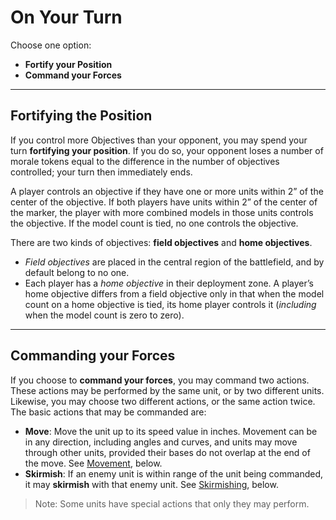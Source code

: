 # On Your Turn

Choose one option:

- **Fortify your Position**
- **Command your Forces**

---

## Fortifying the Position

If you control more Objectives than your opponent, you may spend your turn **fortifying your position**. If you do so, your opponent loses a number of morale tokens equal to the difference in the number of objectives controlled; your turn then immediately ends.

A player controls an objective if they have one or more units within 2” of the center of the objective. If both players have units within 2” of the center of the marker, the player with more combined models in those units controls the objective. If the model count is tied, no one controls the objective.

There are two kinds of objectives: **field objectives** and **home objectives**.

- *Field objectives* are placed in the central region of the battlefield, and by default belong to no one.
- Each player has a *home objective* in their deployment zone. A player’s home objective differs from a field objective only in that when the model count on a home objective is tied, its home player controls it (*including* when the model count is zero to zero).

---

## Commanding your Forces

If you choose to **command your forces**, you may command two actions. These actions may be performed by the same unit, or by two different units. Likewise, you may choose two different actions, or the same action twice. The basic actions that may be commanded are:

- **Move**: Move the unit up to its speed value in inches. Movement can be in any direction, including angles and curves, and units may move through other units, provided their bases do not overlap at the end of the move. See [Movement](#movement), below.
- **Skirmish**: If an enemy unit is within range of the unit being commanded, it may **skirmish** with that enemy unit. See [Skirmishing](#skirmishing), below.

> Note: Some units have special actions that only they may perform.
